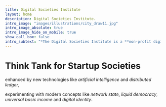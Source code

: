 ```yaml
---
title: Digital Societies Institute
layout: home
description: Digital Societies Institute.
intro_image: "images/illustrations/city_draw11.jpg"
intro_image_absolute: true
intro_image_hide_on_mobile: true
show_call_box: false
intro_subtext: "*The Digital Societies Institute is a **non-profit digital organization**, focused on how _technology_ can improve _social interactions_ and develop new digital societies that are _inclusive_, _equitable_, and _sustainable_"
---
```


# Think Tank for Startup Societies

enhanced by new technologies like _artificial intelligence_ and _distributed ledger_,

experimenting with modern concepts like _network state_, _liquid democracy_, _universal basic income_ and _digital identity_.